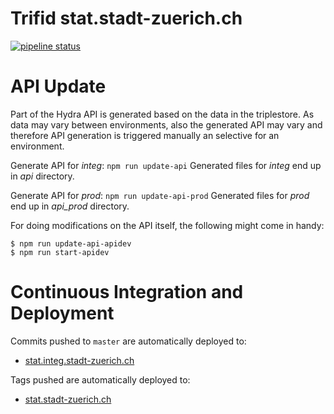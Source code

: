 # Trifid stat.stadt-zuerich.ch

[![pipeline status](https://gitlab.zazuko.com/docker/stat.stadt-zuerich.ch/badges/master/pipeline.svg)](https://gitlab.zazuko.com/docker/stat.stadt-zuerich.ch/commits/master)

# API Update

Part of the Hydra API is generated based on the data in the triplestore. As data may vary between environments, also
the generated API may vary and therefore API generation is triggered manually an selective for an environment. 

Generate API for *integ*: `npm run update-api`
Generated files for *integ* end up in *api* directory.

Generate API for *prod*: `npm run update-api-prod`
Generated files for *prod* end up in *api_prod* directory.

For doing modifications on the API itself, the following might come in handy:
```
$ npm run update-api-apidev
$ npm run start-apidev
```

# Continuous Integration and Deployment

Commits pushed to `master` are automatically deployed to:

- [stat.integ.stadt-zuerich.ch](https://stat.integ.stadt-zuerich.ch/)

Tags pushed are automatically deployed to:

- [stat.stadt-zuerich.ch](https://stat.stadt-zuerich.ch)
